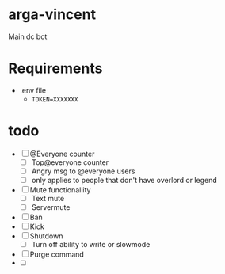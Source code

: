 # arga-vincent
Main dc bot

# Requirements 
- .env file
    - `TOKEN=XXXXXXX`


# todo
- [ ] @Everyone counter
    - [ ] Top@everyone counter
    - [ ] Angry msg to @everyone users
    - [ ] only applies to people that don't have overlord or legend
- [ ] Mute functionallity
    - [ ] Text mute
    - [ ] Servermute
- [ ] Ban
- [ ] Kick
- [ ] Shutdown
    - [ ] Turn off ability to write or slowmode
- [ ] Purge command
- [ ]